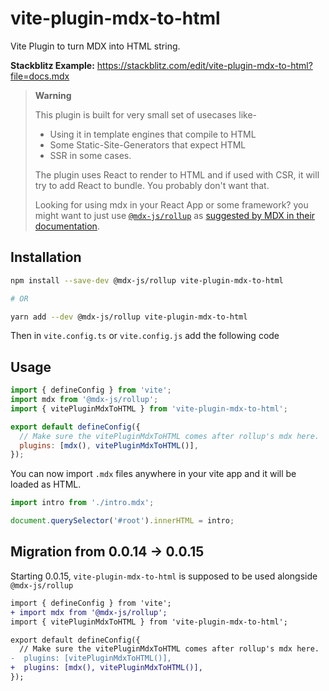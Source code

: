 # vite-plugin-mdx-to-html

Vite Plugin to turn MDX into HTML string.

**Stackblitz Example:** https://stackblitz.com/edit/vite-plugin-mdx-to-html?file=docs.mdx

> **Warning**
>
> This plugin is built for very small set of usecases like-
> - Using it in template engines that compile to HTML
> - Some Static-Site-Generators that expect HTML
> - SSR in some cases.
> 
> The plugin uses React to render to HTML and if used with CSR, it will try to add React to bundle. You probably don't want that.
> 
> Looking for using mdx in your React App or some framework? you might want to just use [`@mdx-js/rollup`](https://mdxjs.com/packages/rollup/) as [suggested by MDX in their documentation](https://mdxjs.com/docs/getting-started/#bundler).


## Installation

```sh
npm install --save-dev @mdx-js/rollup vite-plugin-mdx-to-html

# OR

yarn add --dev @mdx-js/rollup vite-plugin-mdx-to-html
```

Then in `vite.config.ts` or `vite.config.js` add the following code 

## Usage

```js
import { defineConfig } from 'vite';
import mdx from '@mdx-js/rollup';
import { vitePluginMdxToHTML } from 'vite-plugin-mdx-to-html';

export default defineConfig({
  // Make sure the vitePluginMdxToHTML comes after rollup's mdx here.
  plugins: [mdx(), vitePluginMdxToHTML()],
});
```

You can now import `.mdx` files anywhere in your vite app and it will be loaded as HTML.


```js
import intro from './intro.mdx';

document.querySelector('#root').innerHTML = intro;
```


## Migration from 0.0.14 -> 0.0.15

Starting 0.0.15, `vite-plugin-mdx-to-html` is supposed to be used alongside `@mdx-js/rollup`

```diff
import { defineConfig } from 'vite';
+ import mdx from '@mdx-js/rollup';
import { vitePluginMdxToHTML } from 'vite-plugin-mdx-to-html';

export default defineConfig({
  // Make sure the vitePluginMdxToHTML comes after rollup's mdx here.
-  plugins: [vitePluginMdxToHTML()],
+  plugins: [mdx(), vitePluginMdxToHTML()],
});
```
